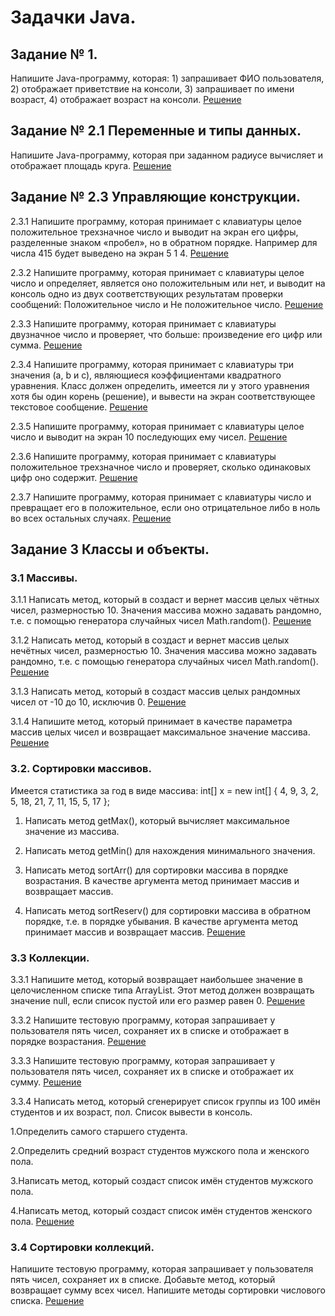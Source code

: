# Задачки Java.

## Задание № 1. 

Напишите Java-программу, которая: 1) запрашивает ФИО пользователя, 2) отображает приветствие на консоли, 3) запрашивает по имени возраст, 4) отображает возраст на консоли. [Решение](https://github.com/SpartakSR/Task-Java/blob/main/1.java)

## Задание № 2.1 Переменные и типы данных.

Напишите Java-программу, которая при заданном радиусе вычисляет и отображает площадь круга. [Решение](https://github.com/SpartakSR/Task-Java/blob/main/2.1.java)

## Задание № 2.3 Управляющие конструкции.

2.3.1 Напишите программу, которая принимает с клавиатуры целое положительное трехзначное число и выводит на экран его цифры, разделенные знаком «пробел», но в обратном порядке. Например для числа 415 будет выведено на экран 5 1 4. [Решение](https://github.com/SpartakSR/Task-Java/blob/main/2.3.1.java)

2.3.2 Напишите программу, которая принимает с клавиатуры целое число и определяет, является оно положительным или нет, и выводит на консоль одно из двух соответствующих результатам проверки сообщений: Положительное число и Не положительное число. [Решение](https://github.com/SpartakSR/Task-Java/blob/main/2.3.2.java)

2.3.3 Напишите программу, которая принимает с клавиатуры двузначное число и проверяет, что больше: произведение его цифр или сумма. [Решение](https://github.com/SpartakSR/Tasks-Java/tree/main)

2.3.4 Напишите программу, которая принимает с клавиатуры три значения (а, b и с), являющиеся коэффициентами квадратного уравнения. Класс должен определить, имеется ли у этого уравнения хотя бы один корень (решение), и вывести на экран соответствующее текстовое сообщение. [Решение](https://github.com/SpartakSR/Tasks-Java/blob/main/2.3.4.java)

2.3.5 Напишите программу, которая принимает с клавиатуры целое число и выводит на экран 10 последующих ему чисел. [Решение](https://github.com/SpartakSR/Tasks-Java/blob/main/2.3.5.java)

2.3.6 Напишите программу, которая принимает с клавиатуры положительное трехзначное число и проверяет, сколько одинаковых цифр оно содержит. [Решение](https://github.com/SpartakSR/Tasks-Java/blob/main/2.3.9.java)

2.3.7 Напишите программу, которая принимает с клавиатуры число и превращает его в положительное, если оно отрицательное либо в ноль во всех остальных случаях. [Решение](https://github.com/SpartakSR/Tasks-Java/blob/main/2.3.10.java)

## Задание 3 Классы и объекты.
### 3.1 Массивы.
3.1.1    Написать метод, который в создаст и вернет  массив целых чётных чисел, размерностью 10. Значения массива можно задавать рандомно, т.е. с помощью генератора случайных чисел Math.random(). [Решение](https://github.com/SpartakSR/The-basics-of-Java/blob/main/3.1.1.java)

3.1.2    Написать метод, который в создаст и вернет массив целых нечётных чисел, размерностью 10. Значения массива можно задавать рандомно, т.е. с помощью генератора случайных чисел Math.random(). [Решение](https://github.com/SpartakSR/The-basics-of-Java/blob/main/3.1.2.java)

3.1.3    Написать метод, который в создаст массив целых рандомных чисел от -10 до 10, исключив 0. [Решение](https://github.com/SpartakSR/The-basics-of-Java/blob/main/3.1.3.java)

3.1.4    Напишите метод, который принимает в качестве параметра массив целых чисел и возвращает максимальное значение массива. [Решение](https://github.com/SpartakSR/The-basics-of-Java/blob/main/3.1.4.java)

### 3.2. Сортировки массивов.
Имеется статистика за год в виде массива: int[] x = new int[] { 4, 9, 3, 2, 5, 18, 21, 7, 11, 15, 5, 17 };

1. Написать метод getMax(), который вычисляет максимальное значение из массива.

2. Написать метод getMin() для нахождения минимального значения.

3. Написать метод sortArr() для сортировки массива в порядке возрастания. В качестве аргумента метод принимает массив и возвращает массив.

4. Написать метод sortReserv() для сортировки массива в обратном порядке, т.е. в порядке убывания. В качестве аргумента метод принимает массив и возвращает массив.
[Решение](https://github.com/SpartakSR/The-basics-of-Java/blob/main/3.2.java)

### 3.3 Коллекции.
3.3.1 Напишите метод, который возвращает наибольшее значение в целочисленном списке типа ArrayList. Этот метод должен возвращать значение null, если список пустой или его размер равен 0. [Решение](https://github.com/SpartakSR/The-basics-of-Java/blob/main/3.3.1.java)

3.3.2 Напишите тестовую программу, которая запрашивает у пользователя пять чисел, сохраняет их в списке и отображает в порядке возрастания. [Решение](https://github.com/SpartakSR/The-basics-of-Java/blob/main/3.3.2.java)

3.3.3 Напишите тестовую программу, которая запрашивает у пользователя пять чисел, сохраняет их в списке и отображает их сумму. [Решение](https://github.com/SpartakSR/The-basics-of-Java/blob/main/3.3.3.java)

3.3.4 Написать метод, который сгенерирует список группы из 100 имён студентов и их возраст, пол. Список вывести в консоль.

1.Определить самого старшего студента. 

2.Определить средний возраст студентов мужского пола и женского пола.

3.Написать метод, который создаст список имён студентов мужского пола.

4.Написать метод, который создаст список имён студентов женского пола.
[Решение](https://github.com/SpartakSR/The-basics-of-Java/blob/main/3.3.4.java)

### 3.4 Сортировки коллекций.
Напишите тестовую программу, которая запрашивает у пользователя пять чисел, сохраняет их в списке. Добавьте метод, который возвращает сумму всех чисел. Напишите методы сортировки числового списка. [Решение](https://github.com/SpartakSR/The-basics-of-Java/blob/main/3.4.java)
